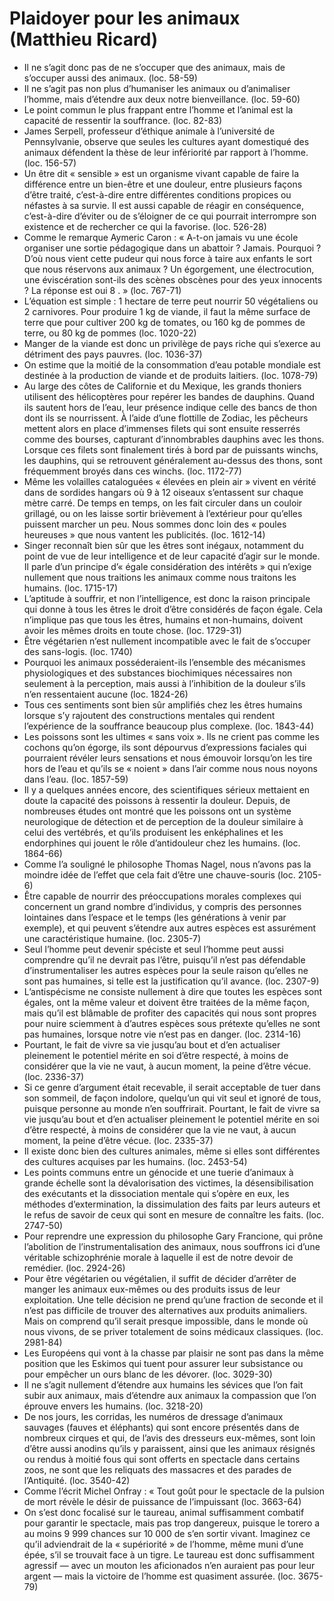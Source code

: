# Plaidoyer pour les animaux (Matthieu Ricard)
* Il ne s’agit donc pas de ne s’occuper que des animaux, mais de s’occuper aussi des animaux. (loc. 58-59)
* Il ne s’agit pas non plus d’humaniser les animaux ou d’animaliser l’homme, mais d’étendre aux deux notre bienveillance. (loc. 59-60)
* Le point commun le plus frappant entre l’homme et l’animal est la capacité de ressentir la souffrance. (loc. 82-83)
* James Serpell, professeur d’éthique animale à l’université de Pennsylvanie, observe que seules les cultures ayant domestiqué des animaux défendent la thèse de leur infériorité par rapport à l’homme. (loc. 156-57)
* Un être dit « sensible » est un organisme vivant capable de faire la différence entre un bien-être et une douleur, entre plusieurs façons d’être traité, c’est-à-dire entre différentes conditions propices ou néfastes à sa survie. Il est aussi capable de réagir en conséquence, c’est-à-dire d’éviter ou de s’éloigner de ce qui pourrait interrompre son existence et de rechercher ce qui la favorise. (loc. 526-28)
* Comme le remarque Aymeric Caron : « A-t-on jamais vu une école organiser une sortie pédagogique dans un abattoir ? Jamais. Pourquoi ? D’où nous vient cette pudeur qui nous force à taire aux enfants le sort que nous réservons aux animaux ? Un égorgement, une électrocution, une éviscération sont-ils des scènes obscènes pour des yeux innocents ? La réponse est oui 8 . » (loc. 767-71)
* L’équation est simple : 1 hectare de terre peut nourrir 50 végétaliens ou 2 carnivores. Pour produire 1 kg de viande, il faut la même surface de terre que pour cultiver 200 kg de tomates, ou 160 kg de pommes de terre, ou 80 kg de pommes (loc. 1020-22)
* Manger de la viande est donc un privilège de pays riche qui s’exerce au détriment des pays pauvres. (loc. 1036-37)
* On estime que la moitié de la consommation d’eau potable mondiale est destinée à la production de viande et de produits laitiers. (loc. 1078-79)
* Au large des côtes de Californie et du Mexique, les grands thoniers utilisent des hélicoptères pour repérer les bandes de dauphins. Quand ils sautent hors de l’eau, leur présence indique celle des bancs de thon dont ils se nourrissent. À l’aide d’une flottille de Zodiac, les pêcheurs mettent alors en place d’immenses filets qui sont ensuite resserrés comme des bourses, capturant d’innombrables dauphins avec les thons. Lorsque ces filets sont finalement tirés à bord par de puissants winchs, les dauphins, qui se retrouvent généralement au-dessus des thons, sont fréquemment broyés dans ces winchs. (loc. 1172-77)
* Même les volailles cataloguées « élevées en plein air » vivent en vérité dans de sordides hangars où 9 à 12 oiseaux s’entassent sur chaque mètre carré. De temps en temps, on les fait circuler dans un couloir grillagé, ou on les laisse sortir brièvement à l’extérieur pour qu’elles puissent marcher un peu. Nous sommes donc loin des « poules heureuses » que nous vantent les publicités. (loc. 1612-14)
* Singer reconnaît bien sûr que les êtres sont inégaux, notamment du point de vue de leur intelligence et de leur capacité d’agir sur le monde. Il parle d’un principe d’« égale considération des intérêts » qui n’exige nullement que nous traitions les animaux comme nous traitons les humains. (loc. 1715-17)
* L’aptitude à souffrir, et non l’intelligence, est donc la raison principale qui donne à tous les êtres le droit d’être considérés de façon égale. Cela n’implique pas que tous les êtres, humains et non-humains, doivent avoir les mêmes droits en toute chose. (loc. 1729-31)
* Être végétarien n’est nullement incompatible avec le fait de s’occuper des sans-logis. (loc. 1740)
* Pourquoi les animaux posséderaient-ils l’ensemble des mécanismes physiologiques et des substances biochimiques nécessaires non seulement à la perception, mais aussi à l’inhibition de la douleur s’ils n’en ressentaient aucune (loc. 1824-26)
* Tous ces sentiments sont bien sûr amplifiés chez les êtres humains lorsque s’y rajoutent des constructions mentales qui rendent l’expérience de la souffrance beaucoup plus complexe. (loc. 1843-44)
* Les poissons sont les ultimes « sans voix ». Ils ne crient pas comme les cochons qu’on égorge, ils sont dépourvus d’expressions faciales qui pourraient révéler leurs sensations et nous émouvoir lorsqu’on les tire hors de l’eau et qu’ils se « noient » dans l’air comme nous nous noyons dans l’eau. (loc. 1857-59)
* Il y a quelques années encore, des scientifiques sérieux mettaient en doute la capacité des poissons à ressentir la douleur. Depuis, de nombreuses études ont montré que les poissons ont un système neurologique de détection et de perception de la douleur similaire à celui des vertébrés, et qu’ils produisent les enképhalines et les endorphines qui jouent le rôle d’antidouleur chez les humains. (loc. 1864-66)
* Comme l’a souligné le philosophe Thomas Nagel, nous n’avons pas la moindre idée de l’effet que cela fait d’être une chauve-souris (loc. 2105-6)
* Être capable de nourrir des préoccupations morales complexes qui concernent un grand nombre d’individus, y compris des personnes lointaines dans l’espace et le temps (les générations à venir par exemple), et qui peuvent s’étendre aux autres espèces est assurément une caractéristique humaine. (loc. 2305-7)
* Seul l’homme peut devenir spéciste et seul l’homme peut aussi comprendre qu’il ne devrait pas l’être, puisqu’il n’est pas défendable d’instrumentaliser les autres espèces pour la seule raison qu’elles ne sont pas humaines, si telle est la justification qu’il avance. (loc. 2307-9)
* L’antispécisme ne consiste nullement à dire que toutes les espèces sont égales, ont la même valeur et doivent être traitées de la même façon, mais qu’il est blâmable de profiter des capacités qui nous sont propres pour nuire sciemment à d’autres espèces sous prétexte qu’elles ne sont pas humaines, lorsque notre vie n’est pas en danger. (loc. 2314-16)
* Pourtant, le fait de vivre sa vie jusqu’au bout et d’en actualiser pleinement le potentiel mérite en soi d’être respecté, à moins de considérer que la vie ne vaut, à aucun moment, la peine d’être vécue. (loc. 2336-37)
* Si ce genre d’argument était recevable, il serait acceptable de tuer dans son sommeil, de façon indolore, quelqu’un qui vit seul et ignoré de tous, puisque personne au monde n’en souffrirait. Pourtant, le fait de vivre sa vie jusqu’au bout et d’en actualiser pleinement le potentiel mérite en soi d’être respecté, à moins de considérer que la vie ne vaut, à aucun moment, la peine d’être vécue. (loc. 2335-37)
* Il existe donc bien des cultures animales, même si elles sont différentes des cultures acquises par les humains. (loc. 2453-54)
* Les points communs entre un génocide et une tuerie d’animaux à grande échelle sont la dévalorisation des victimes, la désensibilisation des exécutants et la dissociation mentale qui s’opère en eux, les méthodes d’extermination, la dissimulation des faits par leurs auteurs et le refus de savoir de ceux qui sont en mesure de connaître les faits. (loc. 2747-50)
* Pour reprendre une expression du philosophe Gary Francione, qui prône l’abolition de l’instrumentalisation des animaux, nous souffrons ici d’une véritable schizophrénie morale à laquelle il est de notre devoir de remédier. (loc. 2924-26)
* Pour être végétarien ou végétalien, il suffit de décider d’arrêter de manger les animaux eux-mêmes ou des produits issus de leur exploitation. Une telle décision ne prend qu’une fraction de seconde et il n’est pas difficile de trouver des alternatives aux produits animaliers. Mais on comprend qu’il serait presque impossible, dans le monde où nous vivons, de se priver totalement de soins médicaux classiques. (loc. 2981-84)
* Les Européens qui vont à la chasse par plaisir ne sont pas dans la même position que les Eskimos qui tuent pour assurer leur subsistance ou pour empêcher un ours blanc de les dévorer. (loc. 3029-30)
* Il ne s’agit nullement d’étendre aux humains les sévices que l’on fait subir aux animaux, mais d’étendre aux animaux la compassion que l’on éprouve envers les humains. (loc. 3218-20)
* De nos jours, les corridas, les numéros de dressage d’animaux sauvages (fauves et éléphants) qui sont encore présentés dans de nombreux cirques et qui, de l’avis des dresseurs eux-mêmes, sont loin d’être aussi anodins qu’ils y paraissent, ainsi que les animaux résignés ou rendus à moitié fous qui sont offerts en spectacle dans certains zoos, ne sont que les reliquats des massacres et des parades de l’Antiquité. (loc. 3540-42)
* Comme l’écrit Michel Onfray : « Tout goût pour le spectacle de la pulsion de mort révèle le désir de puissance de l’impuissant (loc. 3663-64)
* On s’est donc focalisé sur le taureau, animal suffisamment combatif pour garantir le spectacle, mais pas trop dangereux, puisque le torero a au moins 9 999 chances sur 10 000 de s’en sortir vivant. Imaginez ce qu’il adviendrait de la « supériorité » de l’homme, même muni d’une épée, s’il se trouvait face à un tigre. Le taureau est donc suffisamment agressif — avec un mouton les aficionados n’en auraient pas pour leur argent — mais la victoire de l’homme est quasiment assurée. (loc. 3675-79)